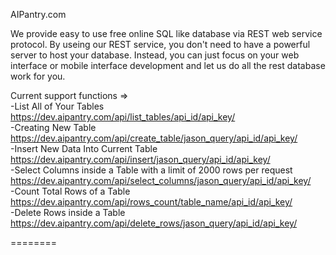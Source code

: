 AIPantry.com <br/>

We provide easy to use free online SQL like database via REST web service protocol. By useing our REST service, you don't need to have a powerful server to host your database. Instead, you can just focus on your web interface or mobile interface development and let us do all the rest database work for you. <br/>


Current support functions => <br/>
-List All of Your Tables <br/>
https://dev.aipantry.com/api/list_tables/api_id/api_key/ <br/>
-Creating New Table <br/>
https://dev.aipantry.com/api/create_table/jason_query/api_id/api_key/ <br/>
-Insert New Data Into Current Table <br/>
https://dev.aipantry.com/api/insert/jason_query/api_id/api_key/ <br/>
-Select Columns inside a Table with a limit of 2000 rows per request <br/>
https://dev.aipantry.com/api/select_columns/jason_query/api_id/api_key/ <br/>
-Count Total Rows of a Table <br/>
https://dev.aipantry.com/api/rows_count/table_name/api_id/api_key/<br/>
-Delete Rows inside a Table <br/>
https://dev.aipantry.com/api/delete_rows/jason_query/api_id/api_key/ <br/>

========
